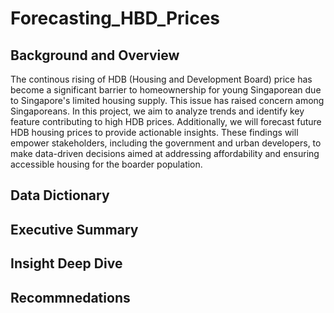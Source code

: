 # Forecasting_HBD_Prices

## Background and Overview
The continous rising of HDB (Housing and Development Board) price has become a significant barrier to homeownership for young Singaporean due to Singapore's limited housing supply. This issue has raised concern among Singaporeans. In this project, we aim to analyze trends and identify key feature contributing to high HDB prices. Additionally, we will forecast future HDB housing prices to provide actionable insights. These findings will empower stakeholders, including the government and urban developers, to make data-driven decisions aimed at addressing affordability and ensuring accessible housing for the boarder population.

## Data Dictionary




## Executive Summary
## Insight Deep Dive
## Recommnedations


